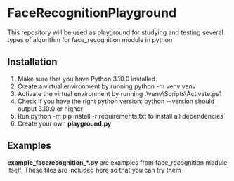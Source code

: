 # FaceRecognitionPlayground
This repository will be used as playground for studying and testing several types of algorithm for face_recognition module in python

## Installation
1. Make sure that you have Python 3.10.0 installed.
2. Create a virtual environment by running python -m venv venv
3. Activate the virtual environment by running .\venv\Scripts\Activate.ps1
4. Check if you have the right python version: python --version should output 3.10.0 or higher
5. Run python -m pip install -r requirements.txt to install all dependencies
6. Create your own **playground.py** 

## Examples
**example_facerecognition_*.py** are examples from face_recognition module itself. These files are included here so that you can try them